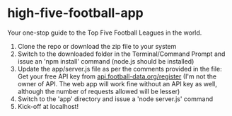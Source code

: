 # high-five-football-app
Your one-stop guide to the Top Five Football Leagues in the world.

1. Clone the repo or download the zip file to your system
2. Switch to the downloaded folder in the Terminal/Command Prompt and issue an 'npm install' command (node.js should be installed)
3. Update the app/server.js file as per the comments provided in the file:
    Get your free API key from [api.football-data.org/register](http://api.football-data.org/register)
    (I'm not the owner of API. The web app will work fine without an API key as well, although the number of requests allowed will be lesser)
4. Switch to the 'app' directory and issue a 'node server.js' command
5. Kick-off at localhost!